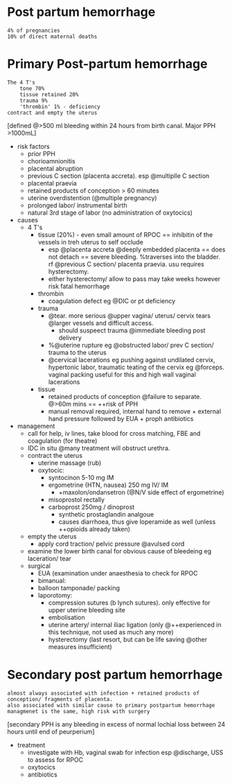 # Post partum hemorrhage
    4% of pregnancies
    10% of direct maternal deaths

# Primary Post-partum hemorrhage
    The 4 T's
        tone 70%
        tissue retained 20%
        trauma 9%
        'thrombin' 1% - deficiency
    contract and empty the uterus
[defined @>500 ml bleeding within 24 hours from birth canal. Major PPH >1000mL]
- risk factors
    + prior PPH
    + chorioamnionitis
    + placental abruption
    + previous C section (placenta accreta). esp @multiplle C section
    + placental praevia
    + retained products of conception > 60 minutes
    + uterine overdistention (@multiple pregnancy)
    + prolonged labor/ instrumental birth
    + natural 3rd stage of labor (no administration of oxytocics)
- causes
    + 4 T's
        * tissue (20%) - even small amount of RPOC == inhibitin of the vessels in treh uterus to self occlude
            * esp @placenta accreta @deeply embedded placenta == does not detach == severe bleeding. %traverses into the bladder. rf @previous C section/ placenta praevia. usu requires hysterectomy.
            * either hysterectomy/ allow to pass may take weeks however risk fatal hemorrhage
        * thrombin
            - coagulation defect eg @DIC or pt deficiency 
        * trauma
            - @tear. more serious @upper vagina/ uterus/ cervix tears @larger vessels and difficult access.
                + should suspeect trauma @immediate bleeding post delivery
            - %@uterine rupture eg @obstructed labor/ prev C section/ trauma to the uterus
            - @cervical lacerations eg pushing against undilated cervix, hypertonic labor, traumatic teating of the cervix eg @forceps. vaginal packing useful for this and high wall vaginal lacerations
        * tissue
            - retained products of conception @failure to separate. @>60m mins == ++risk of PPH
            - manual removal required, internal hand to remove  + external hand pressure followed by EUA + proph antibiotics 
- management
    + call for help, iv lines, take blood for cross matching, FBE and coagulation (for theatre)
    + IDC in situ @many treatment will obstruct urethra.
    + contract the uterus
        * uterine massage (rub)
        * oxytocic: 
            * syntocinon 5-10 mg IM
            * ergometrine (HTN, nausea) 250 mg IV/ IM
                - +maxolon/ondansetron (@N/V side effect of ergometrine)
            * misoprostol rectally
            * carboprost 250mg / dinoprost
                - synthetic prostaglandin analgoue
                - causes diarrhoea, thus give loperamide as well (unless ++opioids already taken)
    + empty the uterus
        * apply cord traction/ pelvic pressure @avulsed cord
    + examine the lower birth canal for obvious cause of bleedeing eg laceration/ tear
    + surgical 
        * EUA (examination under anaesthesia to check for RPOC
        * bimanual: 
        * balloon tamponade/ packing
        * laporotomy: 
            - compression sutures (b lynch sutures). only effective for upper uterine bleeding site
            - embolisation 
            - uterine artery/ internal iliac ligation (only @++experienced in this technique, not used as much any more)
            - hysterectomy (last resort, but can be life saving @other measures insufficient)

# Secondary post partum hemorrhage
    almost always associated with infection + retained products of conception/ fragments of placenta.
    also associated with similar cause to primary postpartum hemorrhage
    managmenet is the same, high risk with surgery
[secondary PPH is any bleeding in excess of normal lochial loss between 24 hours until end of peurperium]
- treatment
    + investigate with Hb, vaginal swab for infection esp @discharge, USS to assess for RPOC
    + oxytocics
    + antibiotics


